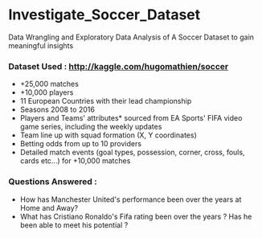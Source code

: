 # Investigate_Soccer_Dataset
Data Wrangling and Exploratory Data Analysis of A Soccer Dataset to gain meaningful insights

### Dataset Used : http://kaggle.com/hugomathien/soccer 
* +25,000 matches
* +10,000 players
* 11 European Countries with their lead championship
* Seasons 2008 to 2016
* Players and Teams' attributes* sourced from EA Sports' FIFA video game series, including the weekly updates
* Team line up with squad formation (X, Y coordinates)
* Betting odds from up to 10 providers
* Detailed match events (goal types, possession, corner, cross, fouls, cards etc...) for +10,000 matches

### Questions Answered :
* How has Manchester United's performance been over the years at Home and Away?
* What has Cristiano Ronaldo's Fifa rating been over the years ? Has he been able to meet his potential ?

